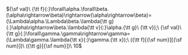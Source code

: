 ${\sf val}\ {\tt f}{:}\forall\alpha.\forall\beta.(\alpha\rightarrow\beta)\rightarrow(\alpha\rightarrow\beta)=(\Lambda\alpha.\Lambda\beta.\lambda{\tt g}{:}\alpha\rightarrow\beta.\lambda{\tt v}{:}\alpha.{\tt g}\ {\tt v});\ {\sf val}\ {\tt g}{:}\forall\gamma.\gamma\rightarrow\gamma=(\Lambda\gamma.\lambda{\tt x}{:}\gamma.{\tt x});\ ({\tt f}[{\sf num}][{\sf num}])\ ({\tt g}[{\sf num}])\ 10$
